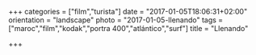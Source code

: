 +++
categories = ["film","turista"]
date = "2017-01-05T18:06:31+02:00"
orientation = "landscape"
photo = "2017-01-05-llenando"
tags = ["maroc","film","kodak","portra 400","atlántico","surf"]
title = "Llenando"

+++
